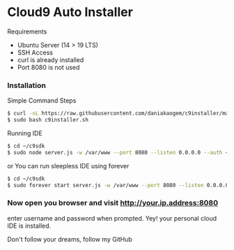 # Cloud9 Auto Installer

Requirements

  - Ubuntu Server (14 > 19 LTS)
  - SSH Access
  - curl is already installed
  - Port 8080 is not used


### Installation

Simple Command Steps

```sh
$ curl -sL https://raw.githubusercontent.com/daniakaogem/c9installer/master/installer.sh -o c9installer.sh
$ sudo bash c9installer.sh
```

Running IDE

```sh
$ cd ~/c9sdk
$ sudo node server.js -w /var/www --port 8080 --listen 0.0.0.0 --auth <username>:<password>
```

or You can run sleepless IDE using forever

```sh
$ cd ~/c9sdk
$ sudo forever start server.js -w /var/www --port 8080 --listen 0.0.0.0 --auth <username>:<password>
```


### Now open you browser and visit http://your.ip.address:8080
enter username and password when prompted. Yey! your personal cloud IDE is installed.


Don't follow your dreams, follow my GitHub
